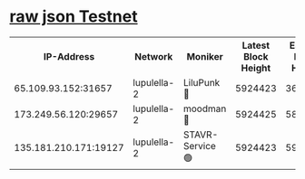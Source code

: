 [raw json Testnet](https://rpc-check.jaclalt.stavr.tech/jaclalt/rpc-jaclalt-result.json)
=

<table><tr><th>IP-Address</th><th>Network</th><th>Moniker</th><th>Latest Block Height</th><th>Earliest Block Height</th><th>Catching Up</th><th>Tx Index</th><th>Voting Power</th><th>Scan Time</th></tr><tr><td>65.109.93.152:31657</td><td>lupulella-2</td><td>LiluPunk 🔴</td><td>5924423</td><td>3688866</td><td>False</td><td>on</td><td>685133</td><td>2023-12-28T00:06:55.669147828UTC</td></tr><tr><td>173.249.56.120:29657</td><td>lupulella-2</td><td>moodman 🔴</td><td>5924425</td><td>5824425</td><td>False</td><td>off</td><td>769094</td><td>2023-12-28T00:07:02.172099106UTC</td></tr><tr><td>135.181.210.171:19127</td><td>lupulella-2</td><td>STAVR-Service 🟢</td><td>5924423</td><td>5922101</td><td>False</td><td>on</td><td>0</td><td>2023-12-28T00:06:55.258295820UTC</td></tr></table>
